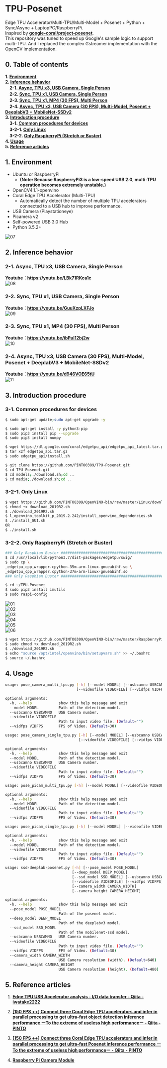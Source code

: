 # TPU-Posenet
Edge TPU Accelerator/Multi-TPU/Multi-Model + Posenet + Python + Sync/Async + LaptopPC/RaspberryPi.  
Inspired by **[google-coral/project-posenet](https://github.com/google-coral/project-posenet)**.  
This repository was tuned to speed up Google's sample logic to support multi-TPU. And I replaced the complex Gstreamer implementation with the OpenCV implementation.  

## 0. Table of contents
**1. [Environment](#1-environment)**  
**2. [Inference behavior](#2-inference-behavior)**  
　**2-1. [Async, TPU x3, USB Camera, Single Person](#2-1-async-tpu-x3-usb-camera-single-person)**  
　**2-2. [Sync, TPU x1, USB Camera, Single Person](#2-2-sync-tpu-x1-usb-camera-single-person)**  
　**2-3. [Sync, TPU x1, MP4 (30 FPS), Multi Person](#2-3-sync-tpu-x1-mp4-30-fps-multi-person)**  
　**2-4. [Async, TPU x3, USB Camera (30 FPS), Multi-Model, Posenet + DeeplabV3 + MobileNet-SSDv2](#2-3-sync-tpu-x1-mp4-30-fps-multi-person)**  
**3. [Introduction procedure](#3-introduction-procedure)**  
　**3-1. [Common procedures for devices](#3-1-common-procedures-for-devices)**  
　**3-2-1. [Only Linux](#3-2-1-only-linux)**  
　**3-2-2. [Only RaspberryPi (Stretch or Buster)](#3-2-2-only-raspberrypi-stretch-or-buster)**  
**4. [Usage](#4-usage)**  
**5. [Reference articles](#5-reference-articles)**  

## 1. Environment

- Ubuntu or RaspberryPi
    - **(Note: Because RaspberryPi3 is a low-speed USB 2.0, multi-TPU operation becomes extremely unstable.)**
- OpenCV4.1.1-openvino
- Coral Edge TPU Accelerator (Multi-TPU)
    - Automatically detect the number of multiple TPU accelerators connected to a USB hub to improve performance.
- USB Camera (Playstationeye)
- Picamera v2
- Self-powered USB 3.0 Hub
- Python 3.5.2+

![07](media/07.jpeg)

## 2. Inference behavior
### 2-1. Async, TPU x3, USB Camera, Single Person
**Youtube：https://youtu.be/LBk71RKca1c**  
![08](media/08.gif)  
  
### 2-2. Sync, TPU x1, USB Camera, Single Person
**Youtube：https://youtu.be/GuuXzpLXFJo**  
![09](media/09.gif)  
  
### 2-3. Sync, TPU x1, MP4 (30 FPS), Multi Person
**Youtube：https://youtu.be/ibPuI12bj2w**  
![10](media/10.gif)  
  
### 2-4. Async, TPU x3, USB Camera (30 FPS), Multi-Model, Posenet + DeeplabV3 + MobileNet-SSDv2
**Youtube：https://youtu.be/d946VOE65tU**  
![11](media/11.gif)  

## 3. Introduction procedure
### 3-1. Common procedures for devices
```bash
$ sudo apt-get update;sudo apt-get upgrade -y

$ sudo apt-get install -y python3-pip
$ sudo pip3 install pip --upgrade
$ sudo pip3 install numpy

$ wget https://dl.google.com/coral/edgetpu_api/edgetpu_api_latest.tar.gz -O edgetpu_api.tar.gz --trust-server-names
$ tar xzf edgetpu_api.tar.gz
$ sudo edgetpu_api/install.sh

$ git clone https://github.com/PINTO0309/TPU-Posenet.git
$ cd TPU-Posenet.git
$ cd models;./download.sh;cd ..
$ cd media;./download.sh;cd ..
```
### 3-2-1. Only Linux
```bash
$ wget https://github.com/PINTO0309/OpenVINO-bin/raw/master/Linux/download_2019R2.sh
$ chmod +x download_2019R2.sh
$ ./download_2019R2.sh
$ l_openvino_toolkit_p_2019.2.242/install_openvino_dependencies.sh
$ ./install_GUI.sh
OR
$ ./install.sh
```
### 3-2-2. Only RaspberryPi (Stretch or Buster)
```bash
### Only Raspbian Buster ############################################################
$ cd /usr/local/lib/python3.7/dist-packages/edgetpu/swig/
$ sudo cp \
_edgetpu_cpp_wrapper.cpython-35m-arm-linux-gnueabihf.so \
_edgetpu_cpp_wrapper.cpython-37m-arm-linux-gnueabihf.so
### Only Raspbian Buster ############################################################

$ cd ~/TPU-Posenet
$ sudo pip3 install imutils
$ sudo raspi-config
```
![01](media/01.png)  
![02](media/02.png)  
![03](media/03.png)  
![04](media/04.png)  
![05](media/05.png)  
![06](media/06.png)  
```bash
$ wget https://github.com/PINTO0309/OpenVINO-bin/raw/master/RaspberryPi/download_2019R2.sh
$ sudo chmod +x download_2019R2.sh
$ ./download_2019R2.sh
$ echo "source /opt/intel/openvino/bin/setupvars.sh" >> ~/.bashrc
$ source ~/.bashrc
```
## 4. Usage
```bash
usage: pose_camera_multi_tpu.py [-h] [--model MODEL] [--usbcamno USBCAMNO]
                                [--videofile VIDEOFILE] [--vidfps VIDFPS]

optional arguments:
  -h, --help            show this help message and exit
  --model MODEL         Path of the detection model.
  --usbcamno USBCAMNO   USB Camera number.
  --videofile VIDEOFILE
                        Path to input video file. (Default="")
  --vidfps VIDFPS       FPS of Video. (Default=30)
```
```bash
usage: pose_camera_single_tpu.py [-h] [--model MODEL] [--usbcamno USBCAMNO]
                                 [--videofile VIDEOFILE] [--vidfps VIDFPS]

optional arguments:
  -h, --help            show this help message and exit
  --model MODEL         Path of the detection model.
  --usbcamno USBCAMNO   USB Camera number.
  --videofile VIDEOFILE
                        Path to input video file. (Default="")
  --vidfps VIDFPS       FPS of Video. (Default=30)
```
```bash
usage: pose_picam_multi_tpu.py [-h] [--model MODEL] [--videofile VIDEOFILE] [--vidfps VIDFPS]

optional arguments:
  -h, --help            show this help message and exit
  --model MODEL         Path of the detection model.
  --videofile VIDEOFILE
                        Path to input video file. (Default="")
  --vidfps VIDFPS       FPS of Video. (Default=30)
```
```bash
usage: pose_picam_single_tpu.py [-h] [--model MODEL] [--videofile VIDEOFILE] [--vidfps VIDFPS]

optional arguments:
  -h, --help            show this help message and exit
  --model MODEL         Path of the detection model.
  --videofile VIDEOFILE
                        Path to input video file. (Default="")
  --vidfps VIDFPS       FPS of Video. (Default=30)
```
```bash
usage: ssd-deeplab-posenet.py [-h] [--pose_model POSE_MODEL]
                              [--deep_model DEEP_MODEL]
                              [--ssd_model SSD_MODEL] [--usbcamno USBCAMNO]
                              [--videofile VIDEOFILE] [--vidfps VIDFPS]
                              [--camera_width CAMERA_WIDTH]
                              [--camera_height CAMERA_HEIGHT]

optional arguments:
  -h, --help            show this help message and exit
  --pose_model POSE_MODEL
                        Path of the posenet model.
  --deep_model DEEP_MODEL
                        Path of the deeplabv3 model.
  --ssd_model SSD_MODEL
                        Path of the mobilenet-ssd model.
  --usbcamno USBCAMNO   USB Camera number.
  --videofile VIDEOFILE
                        Path to input video file. (Default="")
  --vidfps VIDFPS       FPS of Video. (Default=30)
  --camera_width CAMERA_WIDTH
                        USB Camera resolution (width). (Default=640)
  --camera_height CAMERA_HEIGHT
                        USB Camera resolution (height). (Default=480)
```
## 5. Reference articles
1. **[Edge TPU USB Accelerator analysis - I/O data transfer - Qiita - iwatake2222](https://qiita.com/iwatake2222/items/922f02893355b30dab2e)**  

2. **[[150 FPS ++] Connect three Coral Edge TPU accelerators and infer in parallel processing to get ultra-fast object detection inference performance ーTo the extreme of useless high performanceー - Qiita - PINTO](https://qiita.com/PINTO/items/63b6f01eb22a5ab97901#%EF%BC%91introduction-1)**  

3. **[[150 FPS ++] Connect three Coral Edge TPU accelerators and infer in parallel processing to get ultra-fast Posenet inference performance ーTo the extreme of useless high performanceー - Qiita - PINTO](https://qiita.com/PINTO/items/e969fa7601d0868e451f)**  

4. **[Raspberry Pi Camera Module](https://www.raspberrypi.org/documentation/raspbian/applications/camera.md)**  
